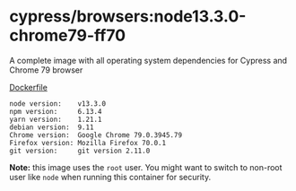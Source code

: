# cypress/browsers:node13.3.0-chrome79-ff70

A complete image with all operating system dependencies for Cypress and Chrome 79 browser

[Dockerfile](Dockerfile)

```text
node version:    v13.3.0
npm version:     6.13.4
yarn version:    1.21.1
debian version:  9.11
Chrome version:  Google Chrome 79.0.3945.79
Firefox version: Mozilla Firefox 70.0.1
git version:     git version 2.11.0
```

**Note:** this image uses the `root` user. You might want to switch to non-root
user like `node` when running this container for security.
